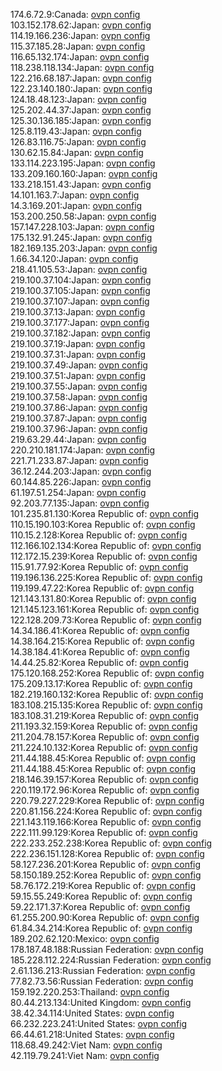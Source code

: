174.6.72.9:Canada: [ovpn config](vpn/174_6_72_9.ovpn)  
103.152.178.62:Japan: [ovpn config](vpn/103_152_178_62.ovpn)  
114.19.166.236:Japan: [ovpn config](vpn/114_19_166_236.ovpn)  
115.37.185.28:Japan: [ovpn config](vpn/115_37_185_28.ovpn)  
116.65.132.174:Japan: [ovpn config](vpn/116_65_132_174.ovpn)  
118.238.118.134:Japan: [ovpn config](vpn/118_238_118_134.ovpn)  
122.216.68.187:Japan: [ovpn config](vpn/122_216_68_187.ovpn)  
122.23.140.180:Japan: [ovpn config](vpn/122_23_140_180.ovpn)  
124.18.48.123:Japan: [ovpn config](vpn/124_18_48_123.ovpn)  
125.202.44.37:Japan: [ovpn config](vpn/125_202_44_37.ovpn)  
125.30.136.185:Japan: [ovpn config](vpn/125_30_136_185.ovpn)  
125.8.119.43:Japan: [ovpn config](vpn/125_8_119_43.ovpn)  
126.83.116.75:Japan: [ovpn config](vpn/126_83_116_75.ovpn)  
130.62.15.84:Japan: [ovpn config](vpn/130_62_15_84.ovpn)  
133.114.223.195:Japan: [ovpn config](vpn/133_114_223_195.ovpn)  
133.209.160.160:Japan: [ovpn config](vpn/133_209_160_160.ovpn)  
133.218.151.43:Japan: [ovpn config](vpn/133_218_151_43.ovpn)  
14.101.163.7:Japan: [ovpn config](vpn/14_101_163_7.ovpn)  
14.3.169.201:Japan: [ovpn config](vpn/14_3_169_201.ovpn)  
153.200.250.58:Japan: [ovpn config](vpn/153_200_250_58.ovpn)  
157.147.228.103:Japan: [ovpn config](vpn/157_147_228_103.ovpn)  
175.132.91.245:Japan: [ovpn config](vpn/175_132_91_245.ovpn)  
182.169.135.203:Japan: [ovpn config](vpn/182_169_135_203.ovpn)  
1.66.34.120:Japan: [ovpn config](vpn/1_66_34_120.ovpn)  
218.41.105.53:Japan: [ovpn config](vpn/218_41_105_53.ovpn)  
219.100.37.104:Japan: [ovpn config](vpn/219_100_37_104.ovpn)  
219.100.37.105:Japan: [ovpn config](vpn/219_100_37_105.ovpn)  
219.100.37.107:Japan: [ovpn config](vpn/219_100_37_107.ovpn)  
219.100.37.13:Japan: [ovpn config](vpn/219_100_37_13.ovpn)  
219.100.37.177:Japan: [ovpn config](vpn/219_100_37_177.ovpn)  
219.100.37.182:Japan: [ovpn config](vpn/219_100_37_182.ovpn)  
219.100.37.19:Japan: [ovpn config](vpn/219_100_37_19.ovpn)  
219.100.37.31:Japan: [ovpn config](vpn/219_100_37_31.ovpn)  
219.100.37.49:Japan: [ovpn config](vpn/219_100_37_49.ovpn)  
219.100.37.51:Japan: [ovpn config](vpn/219_100_37_51.ovpn)  
219.100.37.55:Japan: [ovpn config](vpn/219_100_37_55.ovpn)  
219.100.37.58:Japan: [ovpn config](vpn/219_100_37_58.ovpn)  
219.100.37.86:Japan: [ovpn config](vpn/219_100_37_86.ovpn)  
219.100.37.87:Japan: [ovpn config](vpn/219_100_37_87.ovpn)  
219.100.37.96:Japan: [ovpn config](vpn/219_100_37_96.ovpn)  
219.63.29.44:Japan: [ovpn config](vpn/219_63_29_44.ovpn)  
220.210.181.174:Japan: [ovpn config](vpn/220_210_181_174.ovpn)  
221.71.233.87:Japan: [ovpn config](vpn/221_71_233_87.ovpn)  
36.12.244.203:Japan: [ovpn config](vpn/36_12_244_203.ovpn)  
60.144.85.226:Japan: [ovpn config](vpn/60_144_85_226.ovpn)  
61.197.51.254:Japan: [ovpn config](vpn/61_197_51_254.ovpn)  
92.203.77.135:Japan: [ovpn config](vpn/92_203_77_135.ovpn)  
101.235.81.130:Korea Republic of: [ovpn config](vpn/101_235_81_130.ovpn)  
110.15.190.103:Korea Republic of: [ovpn config](vpn/110_15_190_103.ovpn)  
110.15.2.128:Korea Republic of: [ovpn config](vpn/110_15_2_128.ovpn)  
112.166.102.134:Korea Republic of: [ovpn config](vpn/112_166_102_134.ovpn)  
112.172.15.239:Korea Republic of: [ovpn config](vpn/112_172_15_239.ovpn)  
115.91.77.92:Korea Republic of: [ovpn config](vpn/115_91_77_92.ovpn)  
119.196.136.225:Korea Republic of: [ovpn config](vpn/119_196_136_225.ovpn)  
119.199.47.22:Korea Republic of: [ovpn config](vpn/119_199_47_22.ovpn)  
121.143.131.80:Korea Republic of: [ovpn config](vpn/121_143_131_80.ovpn)  
121.145.123.161:Korea Republic of: [ovpn config](vpn/121_145_123_161.ovpn)  
122.128.209.73:Korea Republic of: [ovpn config](vpn/122_128_209_73.ovpn)  
14.34.186.41:Korea Republic of: [ovpn config](vpn/14_34_186_41.ovpn)  
14.38.164.215:Korea Republic of: [ovpn config](vpn/14_38_164_215.ovpn)  
14.38.184.41:Korea Republic of: [ovpn config](vpn/14_38_184_41.ovpn)  
14.44.25.82:Korea Republic of: [ovpn config](vpn/14_44_25_82.ovpn)  
175.120.168.252:Korea Republic of: [ovpn config](vpn/175_120_168_252.ovpn)  
175.209.13.17:Korea Republic of: [ovpn config](vpn/175_209_13_17.ovpn)  
182.219.160.132:Korea Republic of: [ovpn config](vpn/182_219_160_132.ovpn)  
183.108.215.135:Korea Republic of: [ovpn config](vpn/183_108_215_135.ovpn)  
183.108.31.219:Korea Republic of: [ovpn config](vpn/183_108_31_219.ovpn)  
211.193.32.159:Korea Republic of: [ovpn config](vpn/211_193_32_159.ovpn)  
211.204.78.157:Korea Republic of: [ovpn config](vpn/211_204_78_157.ovpn)  
211.224.10.132:Korea Republic of: [ovpn config](vpn/211_224_10_132.ovpn)  
211.44.188.45:Korea Republic of: [ovpn config](vpn/211_44_188_45.ovpn)  
211.44.188.45:Korea Republic of: [ovpn config](vpn/211_44_188_45.ovpn)  
218.146.39.157:Korea Republic of: [ovpn config](vpn/218_146_39_157.ovpn)  
220.119.172.96:Korea Republic of: [ovpn config](vpn/220_119_172_96.ovpn)  
220.79.227.229:Korea Republic of: [ovpn config](vpn/220_79_227_229.ovpn)  
220.81.156.224:Korea Republic of: [ovpn config](vpn/220_81_156_224.ovpn)  
221.143.119.166:Korea Republic of: [ovpn config](vpn/221_143_119_166.ovpn)  
222.111.99.129:Korea Republic of: [ovpn config](vpn/222_111_99_129.ovpn)  
222.233.252.238:Korea Republic of: [ovpn config](vpn/222_233_252_238.ovpn)  
222.236.151.128:Korea Republic of: [ovpn config](vpn/222_236_151_128.ovpn)  
58.127.236.201:Korea Republic of: [ovpn config](vpn/58_127_236_201.ovpn)  
58.150.189.252:Korea Republic of: [ovpn config](vpn/58_150_189_252.ovpn)  
58.76.172.219:Korea Republic of: [ovpn config](vpn/58_76_172_219.ovpn)  
59.15.55.249:Korea Republic of: [ovpn config](vpn/59_15_55_249.ovpn)  
59.22.171.37:Korea Republic of: [ovpn config](vpn/59_22_171_37.ovpn)  
61.255.200.90:Korea Republic of: [ovpn config](vpn/61_255_200_90.ovpn)  
61.84.34.214:Korea Republic of: [ovpn config](vpn/61_84_34_214.ovpn)  
189.202.62.120:Mexico: [ovpn config](vpn/189_202_62_120.ovpn)  
178.187.48.188:Russian Federation: [ovpn config](vpn/178_187_48_188.ovpn)  
185.228.112.224:Russian Federation: [ovpn config](vpn/185_228_112_224.ovpn)  
2.61.136.213:Russian Federation: [ovpn config](vpn/2_61_136_213.ovpn)  
77.82.73.56:Russian Federation: [ovpn config](vpn/77_82_73_56.ovpn)  
159.192.220.253:Thailand: [ovpn config](vpn/159_192_220_253.ovpn)  
80.44.213.134:United Kingdom: [ovpn config](vpn/80_44_213_134.ovpn)  
38.42.34.114:United States: [ovpn config](vpn/38_42_34_114.ovpn)  
66.232.223.241:United States: [ovpn config](vpn/66_232_223_241.ovpn)  
66.44.61.218:United States: [ovpn config](vpn/66_44_61_218.ovpn)  
118.68.49.242:Viet Nam: [ovpn config](vpn/118_68_49_242.ovpn)  
42.119.79.241:Viet Nam: [ovpn config](vpn/42_119_79_241.ovpn)  
